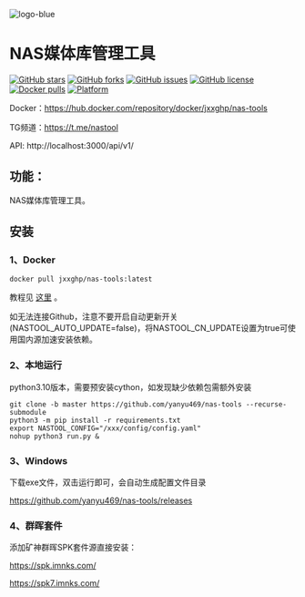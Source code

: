 ![logo-blue](https://user-images.githubusercontent.com/51039935/197520391-f35db354-6071-4c12-86ea-fc450f04bc85.png)
# NAS媒体库管理工具

[![GitHub stars](https://img.shields.io/github/stars/jxxghp/nas-tools?style=plastic)](https://github.com/yanyu469/nas-tools/stargazers)
[![GitHub forks](https://img.shields.io/github/forks/jxxghp/nas-tools?style=plastic)](https://github.com/yanyu469/nas-tools/network/members)
[![GitHub issues](https://img.shields.io/github/issues/jxxghp/nas-tools?style=plastic)](https://github.com/yanyu469/nas-tools/issues)
[![GitHub license](https://img.shields.io/github/license/jxxghp/nas-tools?style=plastic)](https://github.com/yanyu469/nas-tools/blob/master/LICENSE.md)
[![Docker pulls](https://img.shields.io/docker/pulls/jxxghp/nas-tools?style=plastic)](https://hub.docker.com/r/jxxghp/nas-tools)
[![Platform](https://img.shields.io/badge/platform-amd64/arm64-pink?style=plastic)](https://hub.docker.com/r/jxxghp/nas-tools)


Docker：https://hub.docker.com/repository/docker/jxxghp/nas-tools

TG频道：https://t.me/nastool

API: http://localhost:3000/api/v1/


## 功能：

NAS媒体库管理工具。


## 安装
### 1、Docker
```
docker pull jxxghp/nas-tools:latest
```
教程见 [这里](docker/readme.md) 。

如无法连接Github，注意不要开启自动更新开关(NASTOOL_AUTO_UPDATE=false)，将NASTOOL_CN_UPDATE设置为true可使用国内源加速安装依赖。

### 2、本地运行
python3.10版本，需要预安装cython，如发现缺少依赖包需额外安装
```
git clone -b master https://github.com/yanyu469/nas-tools --recurse-submodule 
python3 -m pip install -r requirements.txt
export NASTOOL_CONFIG="/xxx/config/config.yaml"
nohup python3 run.py & 
```

### 3、Windows
下载exe文件，双击运行即可，会自动生成配置文件目录

https://github.com/yanyu469/nas-tools/releases

### 4、群晖套件
添加矿神群晖SPK套件源直接安装：

https://spk.imnks.com/

https://spk7.imnks.com/
